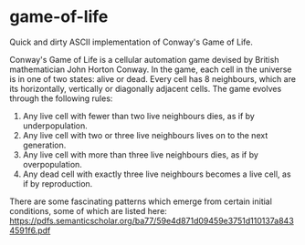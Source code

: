 # game-of-life
Quick and dirty ASCII implementation of Conway's Game of Life.

Conway's Game of Life is a cellular automation game devised by British mathematician John Horton Conway. In the game, each cell in the universe is in one of two states: alive or dead. Every cell has 8 neighbours, which are its horizontally, vertically or diagonally adjacent cells. The game evolves through the following rules: 

1. Any live cell with fewer than two live neighbours dies, as if by underpopulation.
2. Any live cell with two or three live neighbours lives on to the next generation.
3. Any live cell with more than three live neighbours dies, as if by overpopulation.
4. Any dead cell with exactly three live neighbours becomes a live cell, as if by reproduction.

There are some fascinating patterns which emerge from certain initial conditions, some of which are listed here: https://pdfs.semanticscholar.org/ba77/59e4d871d09459e3751d110137a8434591f6.pdf



